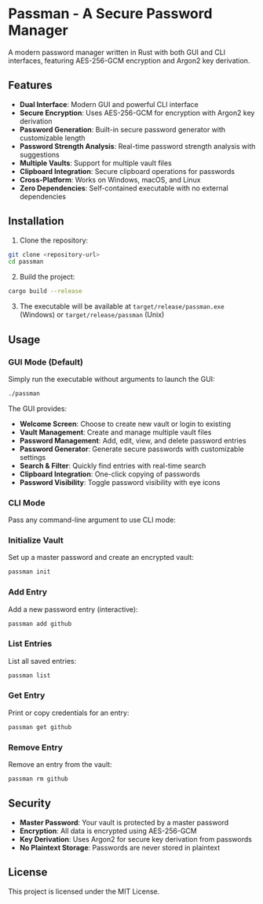 # Passman - A Secure Password Manager

A modern password manager written in Rust with both GUI and CLI interfaces, featuring AES-256-GCM encryption and Argon2 key derivation.

## Features

- **Dual Interface**: Modern GUI and powerful CLI interface
- **Secure Encryption**: Uses AES-256-GCM for encryption with Argon2 key derivation
- **Password Generation**: Built-in secure password generator with customizable length
- **Password Strength Analysis**: Real-time password strength analysis with suggestions
- **Multiple Vaults**: Support for multiple vault files
- **Clipboard Integration**: Secure clipboard operations for passwords
- **Cross-Platform**: Works on Windows, macOS, and Linux
- **Zero Dependencies**: Self-contained executable with no external dependencies

## Installation

1. Clone the repository:
```bash
git clone <repository-url>
cd passman
```

2. Build the project:
```bash
cargo build --release
```

3. The executable will be available at `target/release/passman.exe` (Windows) or `target/release/passman` (Unix)

## Usage

### GUI Mode (Default)
Simply run the executable without arguments to launch the GUI:
```bash
./passman
```

The GUI provides:
- **Welcome Screen**: Choose to create new vault or login to existing
- **Vault Management**: Create and manage multiple vault files
- **Password Management**: Add, edit, view, and delete password entries
- **Password Generator**: Generate secure passwords with customizable settings
- **Search & Filter**: Quickly find entries with real-time search
- **Clipboard Integration**: One-click copying of passwords
- **Password Visibility**: Toggle password visibility with eye icons

### CLI Mode
Pass any command-line argument to use CLI mode:

### Initialize Vault
Set up a master password and create an encrypted vault:
```bash
passman init
```

### Add Entry
Add a new password entry (interactive):
```bash
passman add github
```

### List Entries
List all saved entries:
```bash
passman list
```

### Get Entry
Print or copy credentials for an entry:
```bash
passman get github
```

### Remove Entry
Remove an entry from the vault:
```bash
passman rm github
```

## Security

- **Master Password**: Your vault is protected by a master password
- **Encryption**: All data is encrypted using AES-256-GCM
- **Key Derivation**: Uses Argon2 for secure key derivation from passwords
- **No Plaintext Storage**: Passwords are never stored in plaintext

## License

This project is licensed under the MIT License.
